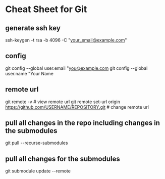# Cheat Sheet for Git

## generate ssh key
ssh-keygen -t rsa -b 4096 -C "your_email@example.com"

## config
git config --global user.email "you@example.com
git config --global user.name "Your Name

## remote url
git remote -v # view remote url
git remote set-url origin https://github.com/USERNAME/REPOSITORY.git # change remote url

## pull all changes in the repo including changes in the submodules
git pull --recurse-submodules

## pull all changes for the submodules
git submodule update --remote
